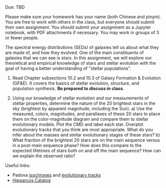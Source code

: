 Due: TBD

Please make sure your homework has your name (both Chinese and pinyin). You are free to work with others in the class, but everyone should submit their own assignment. You should submit your assignment as a Jupyter notebook, with PDF attachments if necessary. You may work in groups of 3 or fewer people.

The spectral energy distributions (SEDs) of galaxies tell us about what they are made of, and how they evolved. One of the main constituents of galaxies that we can see is stars. In this assignment, we will explore our theoretical and empirical knowledge of stars and stellar evolution with the goal of having a better understanding of "stellar populations".

1) Read Chapter subsections 10.2 and 10.3 of Galaxy Formation & Evolution (GF&E). It covers the basics of stellar evolution, structure, and population synthesis. **Be prepared to discuss in class.**

2) Using our knowledge of stellar evolution and our measurements of stellar properties, determine the nature of the 20 brightest stars in the sky (brightest by apparent magnitude, including the Sun).
   a) Use the measured, colors, magnitudes, and parallaxes of these 20 stars to place them on the color-magnitude diagram and compare them to stellar evolutionary models. Plot the CMD and label each star. Overplot evolutionary tracks that you think are most appropriate. What do you infer about the masses and stellar evolutionary stages of these stars?
   b) What fraction of the brightest 20 stars are on the main sequence versus in a post-main sequence phase? How does this compare to the expected lifetimes of stars both on and off the main sequence? How can we explain the observed ratio?

Useful links:
* Padova [isochrones](http://stev.oapd.inaf.it/cgi-bin/cmd) and [evolutionary tracks](https://people.sissa.it/~sbressan/parsec.html)
* [Hipparcos Catalog](http://cdsarc.u-strasbg.fr/viz-bin/Cat?I/239)
